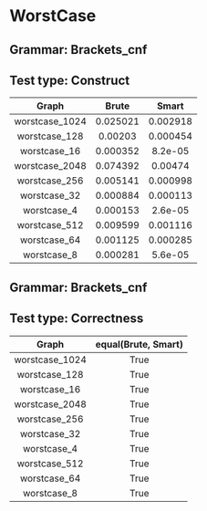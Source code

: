 # WorstCase

## Grammar: Brackets_cnf
## Test type: Construct

| Graph | Brute | Smart |
|:-----:|:-----:|:-----:|
| worstcase_1024 | 0.025021 | 0.002918 |
| worstcase_128 | 0.00203 | 0.000454 |
| worstcase_16 | 0.000352 | 8.2e-05 |
| worstcase_2048 | 0.074392 | 0.00474 |
| worstcase_256 | 0.005141 | 0.000998 |
| worstcase_32 | 0.000884 | 0.000113 |
| worstcase_4 | 0.000153 | 2.6e-05 |
| worstcase_512 | 0.009599 | 0.001116 |
| worstcase_64 | 0.001125 | 0.000285 |
| worstcase_8 | 0.000281 | 5.6e-05 |

## Grammar: Brackets_cnf
## Test type: Correctness

| Graph | equal(Brute, Smart) |
|:-----:|:-------------------:|
| worstcase_1024 | True |
| worstcase_128 | True |
| worstcase_16 | True |
| worstcase_2048 | True |
| worstcase_256 | True |
| worstcase_32 | True |
| worstcase_4 | True |
| worstcase_512 | True |
| worstcase_64 | True |
| worstcase_8 | True |

